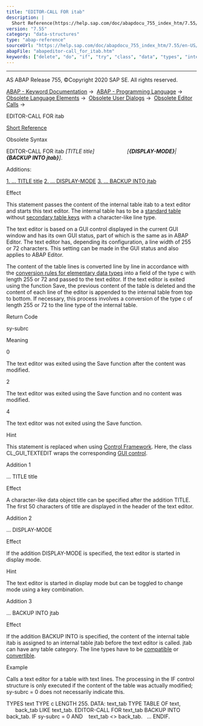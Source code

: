 ```yaml
---
title: "EDITOR-CALL FOR itab"
description: |
  Short Reference(https://help.sap.com/doc/abapdocu_755_index_htm/7.55/en-US/abapeditor-call_shortref.htm) Obsolete Syntax EDITOR-CALL FOR itab TITLE title DISPLAY-MODEBACKUP INTO jtab. Additions: 1. ... TITLE title(#!ABAP_ADDITION_1@1@) 2. ... DISPLAY-MODE(#!ABA
version: "7.55"
category: "data-structures"
type: "abap-reference"
sourceUrl: "https://help.sap.com/doc/abapdocu_755_index_htm/7.55/en-US/abapeditor-call_for_itab.htm"
abapFile: "abapeditor-call_for_itab.htm"
keywords: ["delete", "do", "if", "try", "class", "data", "types", "internal-table", "abapeditor", "call", "for", "itab"]
---
```


* * *

AS ABAP Release 755, ©Copyright 2020 SAP SE. All rights reserved.

[ABAP - Keyword Documentation](https://help.sap.com/doc/abapdocu_755_index_htm/7.55/en-US/abenabap.htm) →  [ABAP - Programming Language](https://help.sap.com/doc/abapdocu_755_index_htm/7.55/en-US/abenabap_reference.htm) →  [Obsolete Language Elements](https://help.sap.com/doc/abapdocu_755_index_htm/7.55/en-US/abenabap_obsolete.htm) →  [Obsolete User Dialogs](https://help.sap.com/doc/abapdocu_755_index_htm/7.55/en-US/abengui_obsolete.htm) →  [Obsolete Editor Calls](https://help.sap.com/doc/abapdocu_755_index_htm/7.55/en-US/abentexteditor.htm) → 

EDITOR-CALL FOR itab

[Short Reference](https://help.sap.com/doc/abapdocu_755_index_htm/7.55/en-US/abapeditor-call_shortref.htm)

Obsolete Syntax

EDITOR-CALL FOR itab *\[*TITLE title*\]*
                     *\[**{*DISPLAY-MODE*}**|**{*BACKUP INTO jtab*}**\]*.

Additions:

[1\. ... TITLE title](#!ABAP_ADDITION_1@1@)
[2\. ... DISPLAY-MODE](#!ABAP_ADDITION_2@2@)
[3\. ... BACKUP INTO jtab](#!ABAP_ADDITION_3@3@)

Effect

This statement passes the content of the internal table itab to a text editor and starts this text editor. The internal table has to be a [standard table](https://help.sap.com/doc/abapdocu_755_index_htm/7.55/en-US/abenstandard_table_glosry.htm "Glossary Entry") without [secondary table keys](https://help.sap.com/doc/abapdocu_755_index_htm/7.55/en-US/abensecondary_table_key_glosry.htm "Glossary Entry") with a character-like line type.

The text editor is based on a GUI control displayed in the current GUI window and has its own GUI status, part of which is the same as in ABAP Editor. The text editor has, depending its configuration, a line width of 255 or 72 characters. This setting can be made in the GUI status and also applies to ABAP Editor.

The content of the table lines is converted line by line in accordance with the [conversion rules for elementary data types](https://help.sap.com/doc/abapdocu_755_index_htm/7.55/en-US/abenconversion_elementary.htm) into a field of the type c with length 255 or 72 and passed to the text editor. If the text editor is exited using the function Save, the previous content of the table is deleted and the content of each line of the editor is appended to the internal table from top to bottom. If necessary, this process involves a conversion of the type c of length 255 or 72 to the line type of the internal table.

Return Code

sy-subrc

Meaning

0

The text editor was exited using the Save function after the content was modified.

2

The text editor was exited using the Save function and no content was modified.

4

The text editor was not exited using the Save function.

Hint

This statement is replaced when using [Control Framework](https://help.sap.com/doc/abapdocu_755_index_htm/7.55/en-US/abencontrol_framework_glosry.htm "Glossary Entry"). Here, the class CL\_GUI\_TEXTEDIT wraps the corresponding [GUI control](https://help.sap.com/doc/abapdocu_755_index_htm/7.55/en-US/abengui_control_glosry.htm "Glossary Entry").

Addition 1

... TITLE title

Effect

A character-like data object title can be specified after the addition TITLE. The first 50 characters of title are displayed in the header of the text editor.

Addition 2

... DISPLAY-MODE

Effect

If the addition DISPLAY-MODE is specified, the text editor is started in display mode.

Hint

The text editor is started in display mode but can be toggled to change mode using a key combination.

Addition 3

... BACKUP INTO jtab

Effect

If the addition BACKUP INTO is specified, the content of the internal table itab is assigned to an internal table jtab before the text editor is called. jtab can have any table category. The line types have to be [compatible](https://help.sap.com/doc/abapdocu_755_index_htm/7.55/en-US/abencompatible_glosry.htm "Glossary Entry") or [convertible](https://help.sap.com/doc/abapdocu_755_index_htm/7.55/en-US/abenconvertible_glosry.htm "Glossary Entry").

Example

Calls a text editor for a table with text lines. The processing in the IF control structure is only executed if the content of the table was actually modified; sy-subrc = 0 does not necessarily indicate this.

TYPES text TYPE c LENGTH 255.
DATA: text\_tab TYPE TABLE OF text,
      back\_tab LIKE text\_tab.
EDITOR-CALL FOR text\_tab BACKUP INTO back\_tab.
IF sy-subrc = 0 AND
   text\_tab <> back\_tab.
  ...
ENDIF.